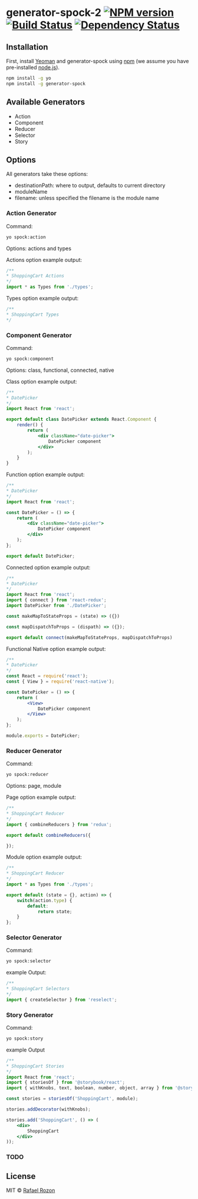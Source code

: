 # generator-spock-2 [![NPM version][npm-image]][npm-url] [![Build Status][travis-image]][travis-url] [![Dependency Status][daviddm-image]][daviddm-url]
>

## Installation

First, install [Yeoman](http://yeoman.io) and generator-spock using [npm](https://www.npmjs.com/) (we assume you have pre-installed [node.js](https://nodejs.org/)).

```bash
npm install -g yo
npm install -g generator-spock
```

## Available Generators
- Action
- Component
- Reducer
- Selector
- Story

## Options
All generators take these options:
- destinationPath: where to output, defaults to current directory
- moduleName
- filename: unless specified the filename is the module name

### Action Generator

Command:

```bash
yo spock:action
```

Options: actions and types

Actions option example output:

```jsx
/**
* ShoppingCart Actions
*/
import * as Types from './types';
```

Types option example output:

```jsx
/**
* ShoppingCart Types
*/
```

### Component Generator

Command:

```bash
yo spock:component
```

Options: class, functional, connected, native

Class option example output:

```jsx
/**
* DatePicker
*/
import React from 'react';

export default class DatePicker extends React.Component {
    render() {
        return (
            <div className="date-picker">
                DatePicker component
            </div>
        );
    }
}
```


Function option example output:

```jsx
/**
* DatePicker
*/
import React from 'react';

const DatePicker = () => {
    return (
        <div className="date-picker">
            DatePicker component
        </div>
    );
};

export default DatePicker;
```

Connected option example output:

```jsx
/**
* DatePicker
*/
import React from 'react';
import { connect } from 'react-redux';
import DatePicker from './DatePicker';

const makeMapToStateProps = (state) => ({})

const mapDispatchToProps = (dispath) => ({});

export default connect(makeMapToStateProps, mapDispatchToProps)
```

Functional Native option example output:

```jsx
/**
* DatePicker
*/
const React = require('react');
const { View } = require('react-native');

const DatePicker = () => {
    return (
        <View>
            DatePicker component
        </View>
    );
};

module.exports = DatePicker;
```

### Reducer Generator

Command:

```bash
yo spock:reducer
```

Options: page, module

Page option example output:

```jsx
/**
* ShoppingCart Reducer
*/
import { combineReducers } from 'redux';

export default combineReducers({

});
```

Module option example output:

```jsx
/**
* ShoppingCart Reducer
*/
import * as Types from './types';

export default (state = {}, action) => {
    switch(action.type) {
        default:
            return state;
    }
};
```

### Selector Generator

Command:

```bash
yo spock:selector
```

example Output:

```jsx
/**
* ShoppingCart Selectors
*/
import { createSelector } from 'reselect';
```


### Story Generator

Command:

```bash
yo spock:story
```

example Output

```jsx
/**
* ShoppingCart Stories
*/
import React from 'react';
import { storiesOf } from '@storybook/react';
import { withKnobs, text, boolean, number, object, array } from '@storybook/addon-knobs';

const stories = storiesOf('ShoppingCart', module);

stories.addDecorator(withKnobs);

stories.add('ShoppingCart', () => (
    <div>
        ShoppingCart
    </div>
));
```

### TODO


## License

MIT © [Rafael Rozon](rafaelrozon.com)


[npm-image]: https://badge.fury.io/js/generator-spock-2.svg
[npm-url]: https://npmjs.org/package/generator-spock-2
[travis-image]: https://travis-ci.org/rafaelrozon/generator-spock-2.svg?branch=master
[travis-url]: https://travis-ci.org/rafaelrozon/generator-spock-2
[daviddm-image]: https://david-dm.org/rafaelrozon/generator-spock-2.svg?theme=shields.io
[daviddm-url]: https://david-dm.org/rafaelrozon/generator-spock-2
